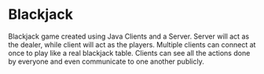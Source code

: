 # Blackjack
 Blackjack game created using Java Clients and a Server. Server will act as the dealer, while client will act as the players. Multiple clients can connect at once to play like a real blackjack table. Clients can see all the actions done by everyone and even communicate to one another publicly.
